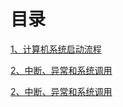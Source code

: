 # 目录

[1、计算机系统启动流程](https://github.com/yurui105/OperatingSystemNote/blob/master/doc/%E8%AE%A1%E7%AE%97%E6%9C%BA%E7%B3%BB%E7%BB%9F%E5%90%AF%E5%8A%A8%E6%B5%81%E7%A8%8B.md)

[2、中断、异常和系统调用](https://github.com/yurui105/OperatingSystemNote/blob/master/doc/%E4%B8%AD%E6%96%AD%E3%80%81%E5%BC%82%E5%B8%B8%E5%92%8C%E7%B3%BB%E7%BB%9F%E8%B0%83%E7%94%A8.md)


[2、中断、异常和系统调用](https://github.com/yurui105/OperatingSystemNote/blob/master/doc/%E4%B8%AD%E6%96%AD%E3%80%81%E5%BC%82%E5%B8%B8%E5%92%8C%E7%B3%BB%E7%BB%9F%E8%B0%83%E7%94%A8.md)